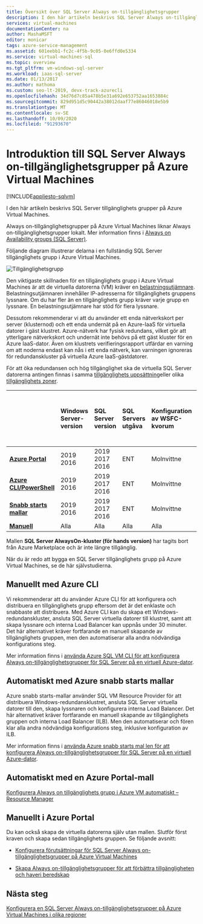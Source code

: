 ```yaml
---
title: Översikt över SQL Server Always on-tillgänglighetsgrupper
description: I den här artikeln beskrivs SQL Server Always on-tillgänglighetsgrupper på Azure Virtual Machines.
services: virtual-machines
documentationCenter: na
author: MashaMSFT
editor: monicar
tags: azure-service-management
ms.assetid: 601eebb1-fc2c-4f5b-9c05-0e6ffd0e5334
ms.service: virtual-machines-sql
ms.topic: overview
ms.tgt_pltfrm: vm-windows-sql-server
ms.workload: iaas-sql-server
ms.date: 01/13/2017
ms.author: mathoma
ms.custom: seo-lt-2019, devx-track-azurecli
ms.openlocfilehash: 34d76d7c85a478b5e31a692e653752aa1653884c
ms.sourcegitcommit: 829d951d5c90442a38012daaf77e86046018e5b9
ms.translationtype: MT
ms.contentlocale: sv-SE
ms.lasthandoff: 10/09/2020
ms.locfileid: "91293670"
---
```

# <a name="introducing-sql-server-always-on-availability-groups-on-azure-virtual-machines"></a>Introduktion till SQL Server Always on-tillgänglighetsgrupper på Azure Virtual Machines

[!INCLUDE[appliesto-sqlvm](../../includes/appliesto-sqlvm.md)]

I den här artikeln beskrivs SQL Server tillgänglighets grupper på Azure Virtual Machines. 

Always on-tillgänglighetsgrupper på Azure Virtual Machines liknar Always on-tillgänglighetsgrupper lokalt. Mer information finns i [Always on Availability groups (SQL Server)](https://msdn.microsoft.com/library/hh510230.aspx). 

Följande diagram illustrerar delarna i en fullständig SQL Server tillgänglighets grupp i Azure Virtual Machines.

![Tillgänglighetsgrupp](./media/availability-group-overview/00-EndstateSampleNoELB.png)

Den viktigaste skillnaden för en tillgänglighets grupp i Azure Virtual Machines är att de virtuella datorerna (VM) kräver en [belastningsutjämnare](../../../load-balancer/load-balancer-overview.md). Belastningsutjämnaren innehåller IP-adresserna för tillgänglighets gruppens lyssnare. Om du har fler än en tillgänglighets grupp kräver varje grupp en lyssnare. En belastningsutjämnare har stöd för flera lyssnare.

Dessutom rekommenderar vi att du använder ett enda nätverkskort per server (klusternod) och ett enda undernät på en Azure-IaaS för virtuella datorer i gäst klustret. Azure-nätverk har fysisk redundans, vilket gör att ytterligare nätverkskort och undernät inte behövs på ett gäst kluster för en Azure IaaS-dator. Även om klustrets verifieringsrapport utfärdar en varning om att noderna endast kan nås i ett enda nätverk, kan varningen ignoreras för redundanskluster på virtuella Azure IaaS-gästdatorer. 

För att öka redundansen och hög tillgänglighet ska de virtuella SQL Server datorerna antingen finnas i samma [tillgänglighets uppsättning](availability-group-manually-configure-prerequisites-tutorial.md#create-availability-sets)eller olika [tillgänglighets zoner](/azure/availability-zones/az-overview). 

|  | Windows Server-version | SQL Server version | SQL Servers utgåva | Konfiguration av WSFC-kvorum | DR med flera regioner | Stöd för flera undernät | Stöd för en befintlig AD | DR med samma region med flera zoner | Dist-AG-stöd utan AD-domän | Förd-AG-stöd utan kluster |  
| :------ | :-----| :-----| :-----| :-----| :-----| :-----| :-----| :-----| :-----| :-----|
| **[Azure Portal](availability-group-azure-portal-configure.md)** | 2019 </br> 2016 | 2019 </br>2017 </br>2016   | ENT | Molnvittne | Inga | Ja | Ja | Ja | Inga | Inga |
| **[Azure CLI/PowerShell](availability-group-az-cli-configure.md)** | 2019 </br> 2016 | 2019 </br>2017 </br>2016   | ENT | Molnvittne | Inga | Ja | Ja | Ja | Inga | Inga |
| **[Snabb starts mallar](availability-group-quickstart-template-configure.md)** | 2019 </br> 2016 | 2019 </br>2017 </br>2016  | ENT | Molnvittne | Inga | Ja | Ja | Ja | Inga | Inga |
| **[Manuell](availability-group-manually-configure-prerequisites-tutorial.md)** | Alla | Alla | Alla | Alla | Ja | Ja | Ja | Ja | Ja | Ja |

Mallen **SQL Server AlwaysOn-kluster (för hands version)** har tagits bort från Azure Marketplace och är inte längre tillgänglig. 

När du är redo att bygga en SQL Server tillgänglighets grupp på Azure Virtual Machines, se de här självstudierna.

## <a name="manually-with-azure-cli"></a>Manuellt med Azure CLI

Vi rekommenderar att du använder Azure CLI för att konfigurera och distribuera en tillgänglighets grupp eftersom det är det enklaste och snabbaste att distribuera. Med Azure CLI kan du skapa ett Windows-redundanskluster, ansluta SQL Server virtuella datorer till klustret, samt att skapa lyssnare och interna Load Balancer kan uppnås under 30 minuter. Det här alternativet kräver fortfarande en manuell skapande av tillgänglighets gruppen, men den automatiserar alla andra nödvändiga konfigurations steg. 

Mer information finns i [använda Azure SQL VM CLI för att konfigurera Always on-tillgänglighetsgrupper för SQL Server på en virtuell Azure-dator](availability-group-az-cli-configure.md). 

## <a name="automatically-with-azure-quickstart-templates"></a>Automatiskt med Azure snabb starts mallar

Azure snabb starts-mallar använder SQL VM Resource Provider för att distribuera Windows-redundansklustret, ansluta SQL Server virtuella datorer till den, skapa lyssnaren och konfigurera interna Load Balancer. Det här alternativet kräver fortfarande en manuell skapande av tillgänglighets gruppen och interna Load Balancer (ILB). Men den automatiserar och fören klar alla andra nödvändiga konfigurations steg, inklusive konfiguration av ILB. 

Mer information finns i [använda Azure snabb starts mal len för att konfigurera Always on-tillgänglighetsgrupper för SQL Server på en virtuell Azure-dator](availability-group-quickstart-template-configure.md).


## <a name="automatically-with-an-azure-portal-template"></a>Automatiskt med en Azure Portal-mall

[Konfigurera Always on tillgänglighets grupp i Azure VM automatiskt – Resource Manager](availability-group-azure-marketplace-template-configure.md)


## <a name="manually-in-the-azure-portal"></a>Manuellt i Azure Portal

Du kan också skapa de virtuella datorerna själv utan mallen. Slutför först kraven och skapa sedan tillgänglighets gruppen. Se följande avsnitt: 

- [Konfigurera förutsättningar för SQL Server Always on-tillgänglighetsgrupper på Azure Virtual Machines](availability-group-manually-configure-prerequisites-tutorial.md)

- [Skapa Always on-tillgänglighetsgrupper för att förbättra tillgängligheten och haveri beredskap](availability-group-manually-configure-tutorial.md)

## <a name="next-steps"></a>Nästa steg

[Konfigurera en SQL Server Always on-tillgänglighetsgrupper på Azure Virtual Machines i olika regioner](availability-group-manually-configure-multiple-regions.md)
